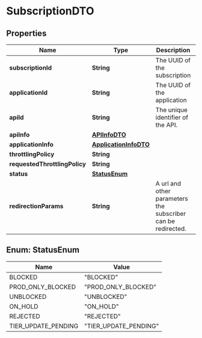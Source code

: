

# SubscriptionDTO

## Properties

Name | Type | Description | Notes
------------ | ------------- | ------------- | -------------
**subscriptionId** | **String** | The UUID of the subscription |  [optional]
**applicationId** | **String** | The UUID of the application | 
**apiId** | **String** | The unique identifier of the API. |  [optional]
**apiInfo** | [**APIInfoDTO**](APIInfoDTO.md) |  |  [optional]
**applicationInfo** | [**ApplicationInfoDTO**](ApplicationInfoDTO.md) |  |  [optional]
**throttlingPolicy** | **String** |  | 
**requestedThrottlingPolicy** | **String** |  |  [optional]
**status** | [**StatusEnum**](#StatusEnum) |  |  [optional]
**redirectionParams** | **String** | A url and other parameters the subscriber can be redirected. |  [optional]



## Enum: StatusEnum

Name | Value
---- | -----
BLOCKED | &quot;BLOCKED&quot;
PROD_ONLY_BLOCKED | &quot;PROD_ONLY_BLOCKED&quot;
UNBLOCKED | &quot;UNBLOCKED&quot;
ON_HOLD | &quot;ON_HOLD&quot;
REJECTED | &quot;REJECTED&quot;
TIER_UPDATE_PENDING | &quot;TIER_UPDATE_PENDING&quot;



